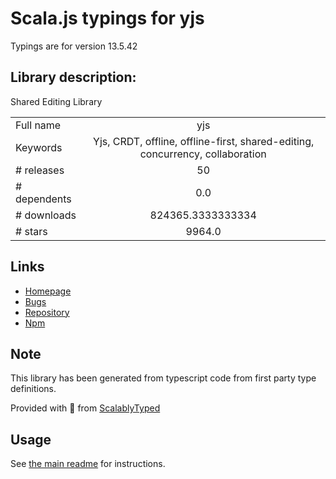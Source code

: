 
# Scala.js typings for yjs

Typings are for version 13.5.42

## Library description:
Shared Editing Library

|                    |                 |
| ------------------ | :-------------: |
| Full name          | yjs |
| Keywords           | Yjs, CRDT, offline, offline-first, shared-editing, concurrency, collaboration |
| # releases         | 50 |
| # dependents       | 0.0 |
| # downloads        | 824365.3333333334 |
| # stars            | 9964.0 |

## Links
- [Homepage](https://docs.yjs.dev)
- [Bugs](https://github.com/yjs/yjs/issues)
- [Repository](https://github.com/yjs/yjs)
- [Npm](https://www.npmjs.com/package/yjs)
    


## Note
This library has been generated from typescript code from first party type definitions.

Provided with :purple_heart: from [ScalablyTyped](https://github.com/oyvindberg/ScalablyTyped)

## Usage
See [the main readme](../../readme.md) for instructions.


